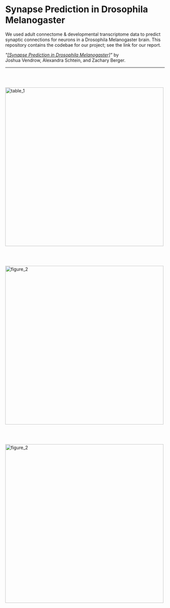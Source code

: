 # Synapse Prediction in Drosophila Melanogaster
We used adult connectome &amp; developmental transcriptome data to predict synaptic connections for neurons in a Drosophila Melanogaster brain. 
This repository contains the codebae for our project; see the link for our report.



*"[[Synapse Prediction in Drosophila Melanogaster]](http://www.joshvendrow.com/CSM226/report.pdf)"* by\
Joshua Vendrow, Alexandra Schtein, and Zachary Berger. 


---


<br /><br />

<p align="left">
<img width="500px" src="https://github.com/zackeberger/Synapse-Prediction-in-Drosophila/blob/main/figures/Figure_2.png" alt="table_1">
</p>
<br /><br />
<p align="left">
<img width="500px" src="https://github.com/zackeberger/Synapse-Prediction-in-Drosophila/blob/main/figures/Table_1.png" alt="figure_2">
</p>
<br /><br />
<p align="left">
<img width="500px" src="https://github.com/zackeberger/Synapse-Prediction-in-Drosophila/blob/main/figures/Table_3.png" alt="figure_2">
</p>
